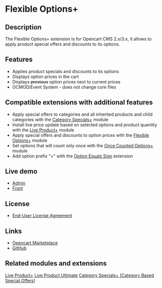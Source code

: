 # Flexible Options+

## Description
The Flexible Options+ extension is for Opencart CMS 2.x/3.x, it allows to apply product special offers and discounts to its options.

## Features
* Applies product specials and discounts to its options
* Displays option prices in the cart
* Displays ~~previous~~ option prices next to current prices
* OCMOD/Event System - does not change core files

## Compatible extensions with additional features
* Apply special offers to categories and all inherited products and child categories with the [Category Specials+](https://www.opencart.com/index.php?route=marketplace/extension/info&extension_id=40385) module
* Install live price update based on selected options and product quantity with the [Live Product+](https://www.opencart.com/index.php?route=marketplace/extension/info&extension_id=36005) module
* Apply special offers and discounts to option prices with the [Flexible Options+](https://www.opencart.com/index.php?route=marketplace/extension/info&extension_id=40391) module
* Set options that will count only once with the [Once Counted Options+](https://www.opencart.com/index.php?route=marketplace/extension/info&extension_id=38489) module
* Add option prefix "=" with the [Option Equals Sign](https://www.opencart.com/index.php?route=marketplace/extension/info&extension_id=34383) extension

## Live demo
* [Admin](http://ocmod.freevar.com/oc3020/a/admin/index.php?route=extension/module/flexible_options)
* [Front](http://ocmod.freevar.com/oc3020/a)

## License
* [End-User License Agreement](https://git.io/JTScw)

## Links
* [Opencart Marketplace](https://www.opencart.com/index.php?route=marketplace/extension/info&extension_id=40391)
* [GitHub](https://git.io/JUVfk)

## Related modules and extensions
[Live Product+](https://www.opencart.com/index.php?route=marketplace/extension/info&extension_id=36005)
[Live Product Ultimate](https://www.opencart.com/index.php?route=marketplace/extension/info&extension_id=35460)
[Category Specials+ (Category Based Special Offers)](https://www.opencart.com/index.php?route=marketplace/extension/info&extension_id=40385)
